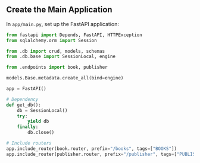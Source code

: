 ## Create the Main Application

In `app/main.py`, set up the FastAPI application:

```python
from fastapi import Depends, FastAPI, HTTPException
from sqlalchemy.orm import Session

from .db import crud, models, schemas
from .db.base import SessionLocal, engine

from .endpoints import book, publisher

models.Base.metadata.create_all(bind=engine)

app = FastAPI()

# Dependency
def get_db():
    db = SessionLocal()
    try:
        yield db
    finally:
        db.close()

# Include routers
app.include_router(book.router, prefix="/books", tags=["BOOKS"])
app.include_router(publisher.router, prefix="/publisher", tags=["PUBLISHER"])

```